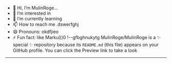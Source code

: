 - 👋 Hi, I’m MulinRoge...
- 👀 I’m interested in 
- 🌱 I’m currently learning
- 📫 How to reach me .dswerfghj
- 😄 Pronouns: okdfjieo
- ⚡ Fun fact: like Markul))0
!--gfbghnukytg
MulinRoge/MulinRoge is a ✨ special ✨ repository because its `README.md` (this file) appears on your GitHub profile.
You can click the Preview link to take a look 
---
